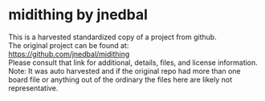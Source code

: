 
# midithing by jnedbal  
This is a harvested standardized copy of a project from github.  
The original project can be found at:  
https://github.com/jnedbal/midithing  
Please consult that link for additional, details, files, and license information.  
Note: It was auto harvested and if the original repo had more than one board file or anything out of the ordinary the files here are likely not representative.  
    